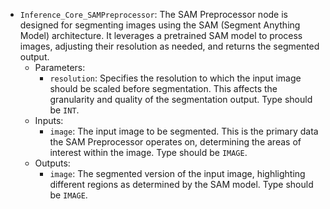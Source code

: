 - `Inference_Core_SAMPreprocessor`: The SAM Preprocessor node is designed for segmenting images using the SAM (Segment Anything Model) architecture. It leverages a pretrained SAM model to process images, adjusting their resolution as needed, and returns the segmented output.
    - Parameters:
        - `resolution`: Specifies the resolution to which the input image should be scaled before segmentation. This affects the granularity and quality of the segmentation output. Type should be `INT`.
    - Inputs:
        - `image`: The input image to be segmented. This is the primary data the SAM Preprocessor operates on, determining the areas of interest within the image. Type should be `IMAGE`.
    - Outputs:
        - `image`: The segmented version of the input image, highlighting different regions as determined by the SAM model. Type should be `IMAGE`.
